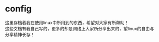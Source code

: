 config
======

这里存档着我在使用linux中所用到的东西，希望对大家有所帮助！   
这些文档有我自己写的，更多的却是网络上大家所分享出来的，望linux的自由与分享精神长存！



